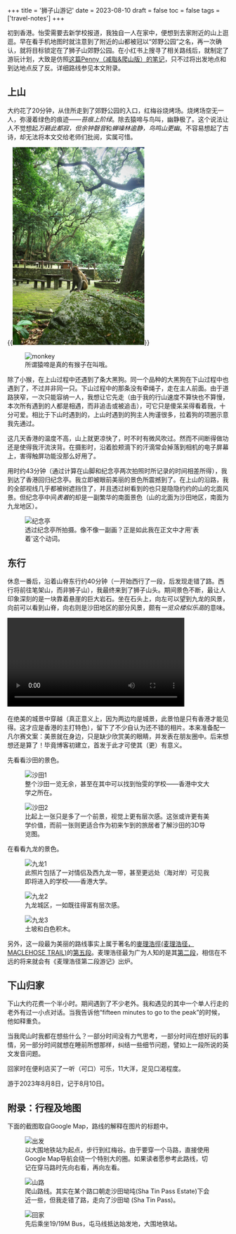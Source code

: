 +++
title = '狮子山游记'
date = 2023-08-10
draft = false
toc = false
tags = ['travel-notes']
+++

初到香港。怡雯需要去新学校报道，我独自一人在家中，便想到去家附近的山上逛逛。早在看手机地图时就注意到了附近的山都被冠以“郊野公园”之名，再一次确认，就将目标锁定在了狮子山郊野公园。在小红书上搜寻了相关路线后，就制定了游玩计划，大致是仿照[这篇Penny（减脂&爬山版）的笔记](http://xhslink.com/p5R9et)，只不过将出发地点和到达地点反了反。详细路线参见本文附录。

## 上山

大约花了20分钟，从住所走到了郊野公园的入口，红梅谷烧烤场。烧烤场空无一人，弥漫着绿色的痕迹——*苔痕上阶绿*。除去猿啼与鸟叫，幽静极了。这个说法让人不觉想起*万籁此都寂，但余钟磬音*和*蝉噪林逾静，鸟鸣山更幽*。不容易想起了古诗，却无法将本文交给老师们批阅，实属可惜。

{{<img src="R0000018.jpeg" width="300" alt="A bird" caption="A bird">}}

<figure>
    <img src="/pics/R0000018.jpeg" alt="monkey">
    <figcaption>所谓猿啼是真的有猴子在叫哦。</figcaption>
</figure>

除了小猴，在上山过程中还遇到了条大黑狗。同一个品种的大黑狗在下山过程中也遇到了，不过并非同一只。下山过程中的那条没有牵绳子，走在主人前面。由于道路狭窄，一次只能容纳一人，我想让它先走（由于我的行山速度不算快也不算慢，本次所有遇到的人都是相遇，而非追击或被追击），可它只是傻呆呆得看着我，十分可爱。相比于下山时遇到的，上山时遇到的狗主人拘谨很多，拉着狗的项圈示意我先通过。

这几天香港的温度不高，山上就更凉快了，时不时有微风吹过。然而不间断得做功还是使得我汗流浃背。在摄影时，沿着脸颊滴下的汗滴常会掉落到相机的电子屏幕上，害得触屏功能没那么好用了。

用时约43分钟（通过计算在山脚和纪念亭两次拍照时所记录的时间相差所得），我到达了香港回归纪念亭。我立即被眼前美丽的景色所震撼到了。在上山的沿路，我的全部视线几乎都被树遮挡住了，并且透过树看到的也只是隐隐约约的山的北面风景。但纪念亭中间*表着*的却是一副繁华的南面景色（山的北面为沙田地区，南面为九龙地区）。

<figure>
    <img src="/pics/DSCF9716.jpeg" alt="纪念亭">
    <figcaption>透过纪念亭所拍摄。像不像一副画？正是如此我在正文中才用'表着'这个动词。</figcaption>
</figure>

## 东行

休息一番后，沿着山脊东行约40分钟（一开始西行了一段，后发现走错了路。西行将前往笔架山，而非狮子山），我最终来到了狮子山头。期间景色不断，最让人印象深刻的是一块靠着悬崖的巨大岩石。坐在石头上，向左可以望到九龙的风景，向前可以看到山脊，向右则是沙田地区的部分风景，颇有*一览众楼似乐高*的意味。

<video controls src="/pics/IMG_0800.MOV"  title="坐一处，观三景，还有凉风拂过。此处让我'不得不'驻足休息啊！" width=80%></video>

在绝美的城景中穿越（真正意义上，因为两边均是城景，此景怕是只有香港才能见得。这才应是香港的主打特色），留下了不少自认为还不错的相片。本来准备配一凡尔赛文案：美景就在身边，只是缺少欣赏美的眼睛，并发表在朋友圈中。后来想想还是算了！毕竟博客初建立，首发于此才可使其（更）有意义。

先看看沙田的景色。

<figure>
    <img src="/pics/DSCF9763.jpeg" alt="沙田1">
    <figcaption>整个沙田一览无余，甚至在其中可以找到怡雯的学校——香港中文大学之所在。</figcaption>
</figure>

<figure>
    <img src="/pics/DSCF9744.jpeg" alt="沙田2">
    <figcaption>比起上一张只是多了一个前景，视觉上更有层次感。这张或许更有美学价值，而前一张则更适合作为初来乍到的旅居者了解沙田的3D导览图。</figcaption>
</figure>

在看看九龙的景色。

<figure>
    <img src="/pics/DSCF9757.jpeg" alt="九龙1">
    <figcaption>此照片包括了一对情侣及西九龙一带，甚至更远处（海对岸）可见我即将进入的学校——香港大学。</figcaption>
</figure>
<figure>
    <img src="/pics/DSCF9784.jpeg" alt="九龙2">
    <figcaption>九龙城区，一如既往得富有层次感。</figcaption>
</figure>
<figure>
    <img src="/pics/DSCF9785.jpeg" alt="九龙3">
    <figcaption>土坡和白色积木。</figcaption>
</figure>

另外，这一段最为美丽的路线事实上属于著名的[麥理浩徑(麦理浩径，MACLEHOSE TRAIL)](https://www.oasistrek.com/mac_trail.php)的[第五段](https://www.oasistrek.com/mac_trail_five.php)。麦理浩径最为广为人知的是其[第二段](https://www.oasistrek.com/mac_trail_two.php)，相信在不远的将来就会有《麦理浩径第二段游记》出炉。

## 下山归家

下山大约花费一个半小时。期间遇到了不少老外。我和遇见的其中一个单人行走的老外有过一小点对话。当我告诉他“fifteen minutes to go to the peak”的时候，他如释重负。

当我爬山时我都在想些什么？一部分时间没有力气思考，一部分时间在想好玩的事情，另一部分时间就想在睡前所想那样，纠结一些细节问题，譬如上一段所说的英文发音问题。

回家时在便利店买了一听（可口）可乐，11大洋，足见口渴程度。


游于2023年8月8日，记于8月10日。

## 附录：行程及地图

下面的截图取自Google Map，路线的解释在图片的标题中。

<figure class="appendix">
    <img src="/pics/path1.png" alt="出发">
    <figcaption>以大围地铁站为起点，步行到红梅谷。由于要穿一个马路，直接使用Google Map导航会绕一个特别大的圈。如果读者愿参考此路线，切记在穿马路时先向右看，再向左看。</figcaption>
</figure>

<figure class="appendix">
    <img src="/pics/path2.png" alt="山路">
    <figcaption>爬山路线。其实在某个路口朝走沙田坳坉(Sha Tin Pass Estate)下会近一些，但我走错了路，走向了沙田坳 (Sha Tin Pass)。</figcaption>
</figure>

<figure class="appendix">
    <img class="appendix" src="/pics/path3.png" alt="回家">
    <figcaption>先后乘坐19/19M Bus，屯马线抵达始发地，大围地铁站。</figcaption>
</figure>